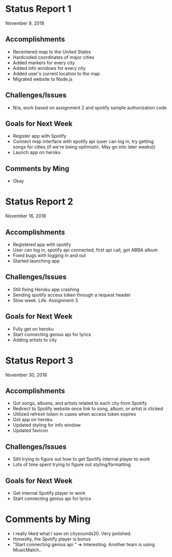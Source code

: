 # Status Report 1

November 9, 2018

## Accomplishments 
* Recentered map to the United States
* Hardcoded coordinates of major cities
* Added markers for every city
* Added info windows for every city
* Added user's current location to the map
* Migrated website to Node.js

## Challenges/Issues
* N/a, work based on assignment 2 and spotify sample authorization code

## Goals for Next Week
* Register app with Spotify
* Connect map interface with spotify api (user can log in, try getting songs for cities (if we're being optimistic. May go into later weeks))
* Launch app on heroku

## Comments by Ming
* Okay



# Status Report 2

November 16, 2018

## Accomplishments 
* Registered app with spotify
* User can log in, spotify api connected, first api call, got ABBA album
* Fixed bugs with logging in and out
* Started launching app

## Challenges/Issues
* Still fixing Heroku app crashing
* Sending spotify access token through a request header
* Slow week. Life. Assignment 3. 

## Goals for Next Week
* Fully get on heroku
* Start connecting genius api for lyrics
* Adding artists to city


# Status Report 3

November 30, 2018

## Accomplishments 
* Got songs, albums, and artists related to each city from Spotify
* Redirect to Spotify website once link to song, album, or artist is clicked
* Utilized refresh token in cases when access token expires
* Got app on heroku
* Updated styling for info window
* Updated favicon

## Challenges/Issues
* Still trying to figure out how to get Spotify internal player to work
* Lots of time spent trying to figure out styling/formatting

## Goals for Next Week
* Get internal Spotify player to work
* Start connecting genius api for lyrics

# Comments by Ming
* I really liked what I saw on citysounds20. Very polished.
* Honestly, the Spotify player is bonus
* "Start connecting genius api " => Interesting. Another team is using MusicMatch..
